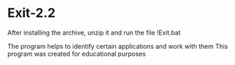# Exit-2.2
After installing the archive, unzip it and run the file !Exit.bat

The program helps to identify certain applications and work with them
This program was created for educational purposes
